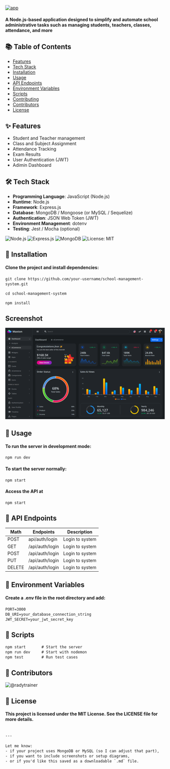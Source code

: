  <!-- #   School Management System -->
  
 [![app](https://img.shields.io/badge/School_management_system-Administrator-green)](https://getbootstrap.com)


#### A Node.js-based application designed to simplify and automate school administrative tasks such as managing students, teachers, classes, attendance, and more

<!-- ## Table of Contents -->
## 📚 Table of Contents
- [Features](#features)
- [Tech Stack](#tech-stack)
- [Installation](#installation)
- [Usage](#usage)
- [API Endpoints](#api-endpoints)
- [Environment Variables](#environment-variables)
- [Scripts](#scripts)
- [Contributing](#contributing)
- [Contributors](#contributors)
- [License](#license)

<!-- ## Feature -->
## ✨ Features
- Student and Teacher management
- Class and Subject Assignment
- Attendance Tracking
- Exam Results
- User Authentication (JWT)
- Adimin Dashboard

<!-- ## Tech Stack -->
## 🛠 Tech Stack
- **Programming Language**: JavaScript (Node.js)
- **Runtime**: Node.js
- **Framework**: Express.js
- **Database**: MongoDB / Mongoose (or MySQL / Sequelize)
- **Authentication**: JSON Web Token (JWT)
- **Environment Management**: dotenv
- **Testing**: Jest / Mocha (optional)

![Node.js](https://img.shields.io/badge/Node.js-18.x-brightgreen)
![Express.js](https://img.shields.io/badge/Express.js-Framework-blue)
![MongoDB](https://img.shields.io/badge/Database-MongoDB-green)
![License: MIT](https://img.shields.io/badge/License-MIT-blue.svg)

<!-- ## Installion -->
## 🚀 Installation
#### Clone the project and install dependencies:
```
git clone https://github.com/your-username/school-management-system.git
```
```
cd school-management-system
```
```
npm install
```



## Screenshot
![alt text](image.png)

<!-- ## Usage -->
## 🔧 Usage 
#### To run the server in development mode:
```
npm run dev
```

#### To start the server normally:
```
npm start
```

#### Access the API at
```
npm start
```

<!-- ## API Endpoints -->
## 📮 API Endpoints 
|Math|Endpoints|Description|
|----|---------|-----------|
|POST|api/auth/login|Login to system|
|GET|/api/auth/login|Login to system|
|POST|/api/auth/login|Login to system|
|PUT|/api/auth/login|Login to system|
|DELETE|/api/auth/login|Login to system|

<!-- ## Environment Varibles -->
## 🔑 Environment Variables
#### Create a .env file in the root directory and add:
```
PORT=3000
DB_URI=your_database_connection_string
JWT_SECRET=your_jwt_secret_key
```

<!-- ## Script -->
## 🧪 Scripts
```
npm start       # Start the server
npm run dev     # Start with nodemon
npm test        # Run test cases
```


<!-- ## Contributors -->
## 👥 Contributors
![@radytrainer](https://contrib.rocks/image?repo=radytrainer/demo-readme-file)

<!-- ## License -->
## 📄 License


#### This project is licensed under the MIT License. See the LICENSE file for more details.

```

---

Let me know:
- if your project uses MongoDB or MySQL (so I can adjust that part),
- if you want to include screenshots or setup diagrams,
- or if you'd like this saved as a downloadable `.md` file.
```

